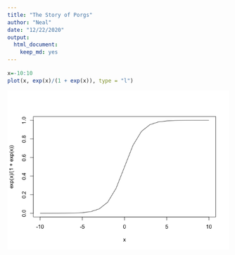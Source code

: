 ```yaml
---
title: "The Story of Porgs"
author: "Neal"
date: "12/22/2020"
output: 
  html_document: 
    keep_md: yes
---
```



```r
x=-10:10
plot(x, exp(x)/(1 + exp(x)), type = "l")
```

![](Story-of-Porgs_files/figure-html/unnamed-chunk-1-1.png)<!-- -->

